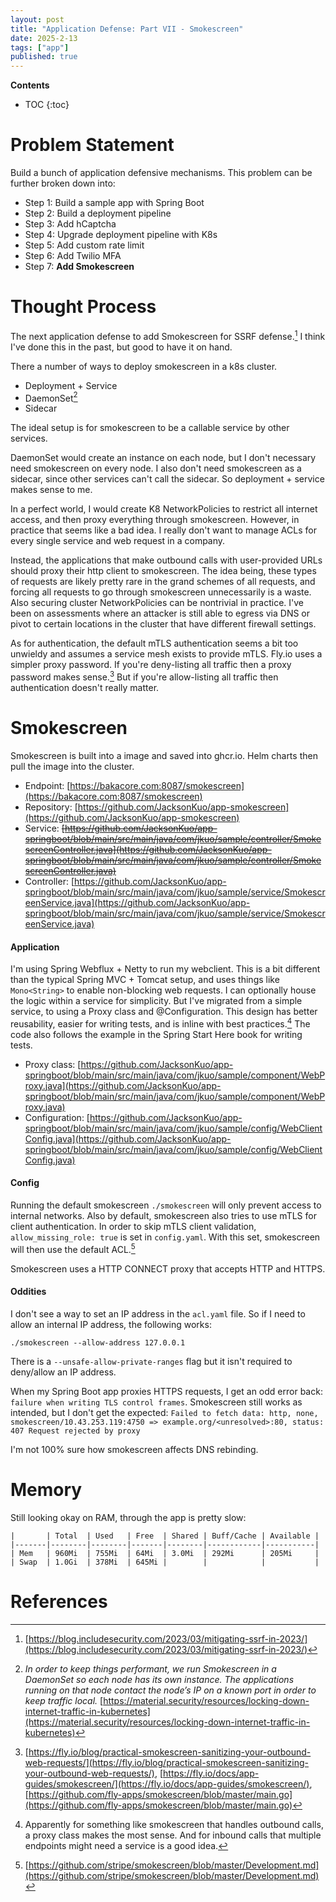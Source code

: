 ```yaml
---
layout: post
title: "Application Defense: Part VII - Smokescreen"
date: 2025-2-13
tags: ["app"]
published: true
---
```


**Contents**
* TOC
{:toc}

# Problem Statement
Build a bunch of application defensive mechanisms. This problem can be further broken down into:

* Step 1: Build a sample app with Spring Boot
* Step 2: Build a deployment pipeline
* Step 3: Add hCaptcha
* Step 4: Upgrade deployment pipeline with K8s
* Step 5: Add custom rate limit
* Step 6: Add Twilio MFA
* Step 7: **Add Smokescreen**

# Thought Process
The next application defense to add Smokescreen for SSRF defense.[^1] I think I've done this in the past, but good to have it on hand.

There a number of ways to deploy smokescreen in a k8s cluster.

* Deployment + Service
* DaemonSet[^2]
* Sidecar

The ideal setup is for smokescreen to be a callable service by other services.  

DaemonSet would create an instance on each node, but I don't necessary need smokescreen on every node. I also don't need smokescreen as a sidecar, since other services can't call the sidecar. So deployment + service makes sense to me.

In a perfect world, I would create K8 NetworkPolicies to restrict all internet access, and then proxy everything through smokescreen. However, in practice that seems like a bad idea. I really don't want to manage ACLs for every single service and web request in a company. 

Instead, the applications that make outbound calls with user-provided URLs should proxy their http client to smokescreen. The idea being, these types of requests are likely pretty rare in the grand schemes of all requests, and forcing all requests to go through smokescreen unnecessarily is a waste. Also securing cluster NetworkPolicies can be nontrivial in practice. I've been on assessments where an attacker is still able to egress via DNS or pivot to certain locations in the cluster that have different firewall settings. 

As for authentication, the default mTLS authentication seems a bit too unwieldy and assumes a service mesh exists to provide mTLS. Fly.io uses a simpler proxy password. If you're deny-listing all traffic then a proxy password makes sense.[^3] But if you're allow-listing all traffic then authentication doesn't really matter. 

# Smokescreen
Smokescreen is built into a image and saved into ghcr.io. Helm charts then pull the image into the cluster.

* Endpoint: [https://bakacore.com:8087/smokescreen](https://bakacore.com:8087/smokescreen)
* Repository: [https://github.com/JacksonKuo/app-smokescreen](https://github.com/JacksonKuo/app-smokescreen)
* Service: ~~[https://github.com/JacksonKuo/app-springboot/blob/main/src/main/java/com/jkuo/sample/controller/SmokescreenController.java](https://github.com/JacksonKuo/app-springboot/blob/main/src/main/java/com/jkuo/sample/controller/SmokescreenController.java)~~
* Controller: [https://github.com/JacksonKuo/app-springboot/blob/main/src/main/java/com/jkuo/sample/service/SmokescreenService.java](https://github.com/JacksonKuo/app-springboot/blob/main/src/main/java/com/jkuo/sample/service/SmokescreenService.java)

#### Application
I'm using Spring Webflux + Netty to run my webclient. This is a bit different than the typical Spring MVC + Tomcat setup, and uses things like `Mono<String>` to enable non-blocking web requests. I can optionally house the logic within a service for simplicity. But I've migrated from a simple service, to using a Proxy class and @Configuration. This design has better reusability, easier for writing tests, and is inline with best practices.[^4] The code also follows the example in the Spring Start Here book for writing tests.   

* Proxy class: [https://github.com/JacksonKuo/app-springboot/blob/main/src/main/java/com/jkuo/sample/component/WebProxy.java](https://github.com/JacksonKuo/app-springboot/blob/main/src/main/java/com/jkuo/sample/component/WebProxy.java)
* Configuration: [https://github.com/JacksonKuo/app-springboot/blob/main/src/main/java/com/jkuo/sample/config/WebClientConfig.java](https://github.com/JacksonKuo/app-springboot/blob/main/src/main/java/com/jkuo/sample/config/WebClientConfig.java)


#### Config
Running the default smokescreen `./smokescreen` will only prevent access to internal networks. Also by default, smokescreen also tries to use mTLS for client authentication. In order to skip mTLS client validation, `allow_missing_role: true` is set in `config.yaml`. With this set, smokescreen will then use the default ACL.[^5]

Smokescreen uses a HTTP CONNECT proxy that accepts HTTP and HTTPS. 

#### Oddities
I don't see a way to set an IP address in the `acl.yaml` file. So if I need to allow an internal IP address, the following works:

`./smokescreen --allow-address 127.0.0.1`

There is a `--unsafe-allow-private-ranges` flag but it isn't required to deny/allow an IP address. 

When my Spring Boot app proxies HTTPS requests, I get an odd error back: `failure when writing TLS control frames`. Smokescreen still works as intended, but I don't get the expected: `Failed to fetch data: http, none, smokescreen/10.43.253.119:4750 => example.org/<unresolved>:80, status: 407 Request rejected by proxy`

I'm not 100% sure how smokescreen affects DNS rebinding. 

# Memory

Still looking okay on RAM, through the app is pretty slow:

```
|       | Total  | Used   | Free  | Shared | Buff/Cache | Available |
|-------|--------|--------|-------|--------|------------|-----------|
| Mem   | 960Mi  | 755Mi  | 64Mi  | 3.0Mi  | 292Mi      | 205Mi     |
| Swap  | 1.0Gi  | 378Mi  | 645Mi |        |            |           |
```

# References
[^1]: [https://blog.includesecurity.com/2023/03/mitigating-ssrf-in-2023/](https://blog.includesecurity.com/2023/03/mitigating-ssrf-in-2023/)

[^2]: *In order to keep things performant, we run Smokescreen in a DaemonSet so each node has its own instance. The applications running on that node contact the node’s IP on a known port in order to keep traffic local.* [https://material.security/resources/locking-down-internet-traffic-in-kubernetes](https://material.security/resources/locking-down-internet-traffic-in-kubernetes)

[^3]: [https://fly.io/blog/practical-smokescreen-sanitizing-your-outbound-web-requests/](https://fly.io/blog/practical-smokescreen-sanitizing-your-outbound-web-requests/), [https://fly.io/docs/app-guides/smokescreen/](https://fly.io/docs/app-guides/smokescreen/), [https://github.com/fly-apps/smokescreen/blob/master/main.go](https://github.com/fly-apps/smokescreen/blob/master/main.go)

[^4]: Apparently for something like smokescreen that handles outbound calls, a proxy class makes the most sense. And for inbound calls that multiple endpoints might need a service is a good idea.

[^5]: [https://github.com/stripe/smokescreen/blob/master/Development.md](https://github.com/stripe/smokescreen/blob/master/Development.md)